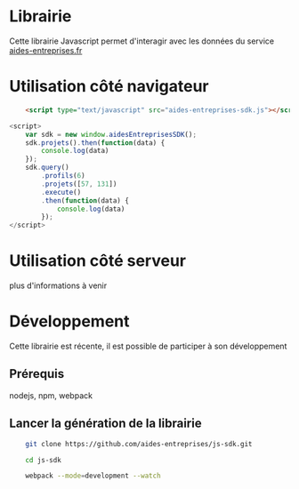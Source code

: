 # Librairie

Cette librairie Javascript permet d'interagir avec les données du service [aides-entreprises.fr](https://www.aides-entreprises.fr)


# Utilisation côté navigateur

```html
    <script type="text/javascript" src="aides-entreprises-sdk.js"></script>
```
```js
<script>
	var sdk = new window.aidesEntreprisesSDK();
	sdk.projets().then(function(data) {
	    console.log(data)
	});
	sdk.query()
	    .profils(6)
	    .projets([57, 131])
	    .execute()
	    .then(function(data) {
	        console.log(data)                
	    });
</script>
```

# Utilisation côté serveur

plus d'informations à venir

# Développement

Cette librairie est récente, il est possible de participer à son développement

## Prérequis

nodejs, npm, webpack

## Lancer la génération de la librairie

```bash
    git clone https://github.com/aides-entreprises/js-sdk.git
```
```bash
    cd js-sdk
```
```bash
    webpack --mode=development --watch
```

